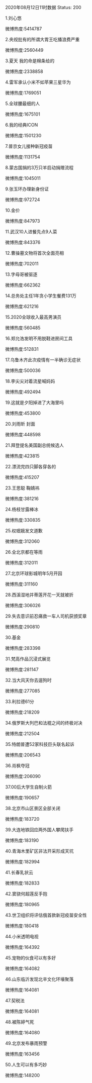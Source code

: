 2020年08月12日11时数据
Status: 200

1.刘心悠

微博热度:5414787

2.央视批有的所谓大胃王吃播浪费严重

微博热度:2560449

3.夏天 我的命是棉条给的

微博热度:2338858

4.雷军承认小米不如苹果三星华为

微博热度:1769051

5.全球腰最细的人

微博热度:1675101

6.我的经典ICON

微博热度:1501230

7.普京女儿接种新冠疫苗

微博热度:1131754

8.蒙古国捐的3万只羊启动捐赠流程

微博热度:1045011

9.张玉环办理新身份证

微博热度:972724

10.金价

微博热度:847973

11.武汉10人进餐先点9人菜

微博热度:843376

12.曹操墓文物将首次全面亮相

微博热度:702011

13.字母哥被驱逐

微博热度:662362

14.总务处主任1年贪小学生餐费131万

微博热度:621216

15.2020全球收入最高男演员

微博热度:560485

16.郑允浩发明不用脱鞋进房间工具

微博热度:512831

17.乌鲁木齐此次疫情有一半确诊无症状

微博热度:500036

18.李尖尖对着流星喊妈妈

微博热度:492494

19.这就是夕阳掉进了大海里吗

微博热度:453800

20.刘雨昕 封面

微博热度:448598

21.拜登提名美国副总统候选人

微博热度:423815

22.漂流完四只脚各穿各的

微博热度:415207

23.王思聪 鞠婧祎

微博热度:381216

24.杨枝甘露棒冰

微博热度:330835

25.权珉娥发文道歉

微博热度:312060

26.全北京都在等雨

微博热度:312011

27.北京环球影城明年5月开园

微博热度:311160

28.西溪湿地并蒂莲开花一天就被折

微博热度:306026

29.失去意识前忍痛救一车人司机获颁奖章

微博热度:290810

30.基金

微博热度:283398

31.梵高作品沉浸式展览

微博热度:281147

32.当大风天你去遛狗时

微博热度:277085

33.利拉德61分

微博热度:218209

34.俄罗斯大列巴和法棍之间的终极对决

微博热度:212504

35.特朗普遭52家科技巨头联名起诉

微博热度:206543

36.肖枫夺冠

微博热度:206090

37.00后大学生自制火箭

微博热度:190657

38.北京市山区景区全部关闭

微博热度:183720

39.大连地铁回应两外国人攀爬扶手

微博热度:183190

40.青海木里矿区非法开采形成天坑

微博热度:182994

41.长春乳状云

微博热度:182833

42.窦骁何超莲反手抱

微博热度:180965

43.世卫组织将评估俄首款新冠疫苗安全性

微博热度:180418

44.小米透明电视

微博热度:164392

45.宠物的伙食可以有多好

微博热度:164082

46.山东临沂发现北辛文化环壕聚落

微博热度:164081

47.契税法

微博热度:164081

48.被陈婷气死

微博热度:164080

49.北京发布暴雨预警

微博热度:163456

50.人生可以有多巧妙

微博热度:148200


